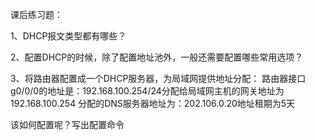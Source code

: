 课后练习题：

1、DHCP报文类型都有哪些？

2、配置DHCP的时候，除了配置地址池外，一般还需要配置哪些常用选项？

3、将路由器配置成一个DHCP服务器，为局域网提供地址分配： 路由器接口g0/0/0的地址是：192.168.100.254/24分配给局域网主机的网关地址为192.168.100.254 分配的DNS服务器地址为：202.106.0.20地址租期为5天



该如何配置呢？写出配置命令

